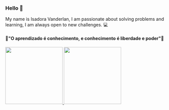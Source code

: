 ### Hello 👋

My name is Isadora Vanderlan, I am passionate about solving problems and learning,
I am always open to new challenges. 💻

#### 🧠"O aprendizado é conhecimento, e conhecimento é liberdade e poder"📖

<div>
  <a href="https://github.com/IsadoraVanderlan">
  <img height="180em" src="https://github-readme-stats.vercel.app/api?username=IsadoraVanderlan&show_icons=true&theme=dracula&include_all_commits=true&count_private=true"/>
  <img height="180em" src="https://github-readme-stats.vercel.app/api/top-langs/?username=IsadoraVanderlan&layout=compact&langs_count=7&theme=dracula"/>
</div>


